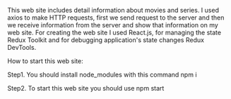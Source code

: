 
This web site includes detail information about movies and series. I 
used axios to make HTTP requests, first we send request to the server 
and then we receive information from the server and show that 
information on my web site. For creating the web site I used React.js, for managing the state Redux Toolkit and for debugging application's state changes Redux DevTools.


How to start this web site:

Step1. You should install node_modules with this command npm i

Step2. To start this web site you should use npm start

